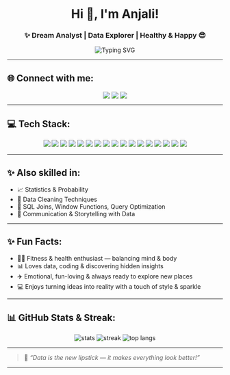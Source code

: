 <h1 align="center">Hi 🤭, I'm Anjali!</h1>
<h3 align="center">✨ Dream Analyst | Data Explorer | Healthy & Happy 😎</h3>

<p align="center">
  <img src="https://readme-typing-svg.herokuapp.com?font=Fira+Code&weight=500&size=22&pause=1000&color=F70A85&center=true&vCenter=true&multiline=true&width=700&height=100&lines=💻+Fitness+%2B+Beauty+%2B+Tech+%7C+Living+the+Dream;📊+Exploring+data%2C+code%2C+travel+and+life+with+style+and+heart!" alt="Typing SVG">
</p>

---

## 🌐 Connect with me:
<p align="center">
<a href="http://linkedin.com/in/anjaliagrahari25" target="blank"><img align="center" src="https://img.shields.io/badge/LinkedIn-blue?style=for-the-badge&logo=linkedin" /></a>
<a href="https://github.com/anjali-cool" target="blank"><img align="center" src="https://img.shields.io/badge/GitHub-black?style=for-the-badge&logo=github" /></a>
<a href="https://www.instagram.com/connect_the_dots2507" target="blank"><img align="center" src="https://img.shields.io/badge/Instagram-pink?style=for-the-badge&logo=instagram" /></a>
</p>

---

## 💻 Tech Stack:
<p align="center">

<!-- Programming Languages -->
<img src="https://img.shields.io/badge/C++-00599C?style=for-the-badge&logo=c%2B%2B&logoColor=white"/>
<img src="https://img.shields.io/badge/Java-007396?style=for-the-badge&logo=java&logoColor=white"/>
<img src="https://img.shields.io/badge/Python-3776AB?style=for-the-badge&logo=python&logoColor=white"/>

<!-- Data Analysis Tools -->
<img src="https://img.shields.io/badge/Power BI-F2C811?style=for-the-badge&logo=powerbi&logoColor=black"/>
<img src="https://img.shields.io/badge/Tableau-E97627?style=for-the-badge&logo=tableau&logoColor=white"/>
<img src="https://img.shields.io/badge/Google Data Studio-4285F4?style=for-the-badge&logo=googledrive&logoColor=white"/>
<img src="https://img.shields.io/badge/Excel-217346?style=for-the-badge&logo=microsoft-excel&logoColor=white"/>

<!-- Python Libraries -->
<img src="https://img.shields.io/badge/Pandas-150458?style=for-the-badge&logo=pandas&logoColor=white"/>
<img src="https://img.shields.io/badge/NumPy-013243?style=for-the-badge&logo=numpy&logoColor=white"/>
<img src="https://img.shields.io/badge/Matplotlib-11557C?style=for-the-badge&logo=plotly&logoColor=white"/>

<!-- Databases & SQL -->
<img src="https://img.shields.io/badge/SQL-025E8C?style=for-the-badge&logo=sqlite&logoColor=white"/>
<img src="https://img.shields.io/badge/DBMS-4479A1?style=for-the-badge&logo=mysql&logoColor=white"/>

<!-- Notebooks & Apps -->
<img src="https://img.shields.io/badge/Jupyter-F37626?style=for-the-badge&logo=jupyter&logoColor=white"/>
<img src="https://img.shields.io/badge/Streamlit-FF4B4B?style=for-the-badge&logo=streamlit&logoColor=white"/>

<!-- Collaboration & Design -->
<img src="https://img.shields.io/badge/GitHub-black?style=for-the-badge&logo=github"/>
<img src="https://img.shields.io/badge/Notion-000000?style=for-the-badge&logo=notion&logoColor=white"/>
<img src="https://img.shields.io/badge/Canva-00C4CC?style=for-the-badge&logo=canva&logoColor=white"/>

</p>

---

## ✨ Also skilled in:
- 📈 Statistics & Probability  
- 🧹 Data Cleaning Techniques  
- 🔗 SQL Joins, Window Functions, Query Optimization  
- 📝 Communication & Storytelling with Data  

---

## ✨ Fun Facts:
- 🏋️‍♀️ Fitness & health enthusiast — balancing mind & body  
- 📊 Loves data, coding & discovering hidden insights  
- ✈️ Emotional, fun-loving & always ready to explore new places  
- 💻 Enjoys turning ideas into reality with a touch of style & sparkle  

---

## 📊 GitHub Stats & Streak:
<p align="center">
<img src="https://github-readme-stats.vercel.app/api?username=anjali-cool&show_icons=true&theme=radical" alt="stats" />
<img src="https://streak-stats.demolab.com?user=anjali-cool&theme=radical" alt="streak" />
<img src="https://github-readme-stats.vercel.app/api/top-langs/?username=anjali-cool&layout=compact&theme=radical" alt="top langs" />
</p>

---

> 🌟 *“Data is the new lipstick — it makes everything look better!”*

---
